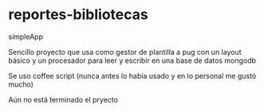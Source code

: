 # reportes-bibliotecas
simpleApp

Sencillo proyecto que usa como gestor de plantilla a pug con un layout básico y un procesador para leer y escribir en una base de datos mongodb

Se uso coffee script (nunca antes lo había usado y en lo personal me gustó mucho)

Aún no está terminado el pryecto 

